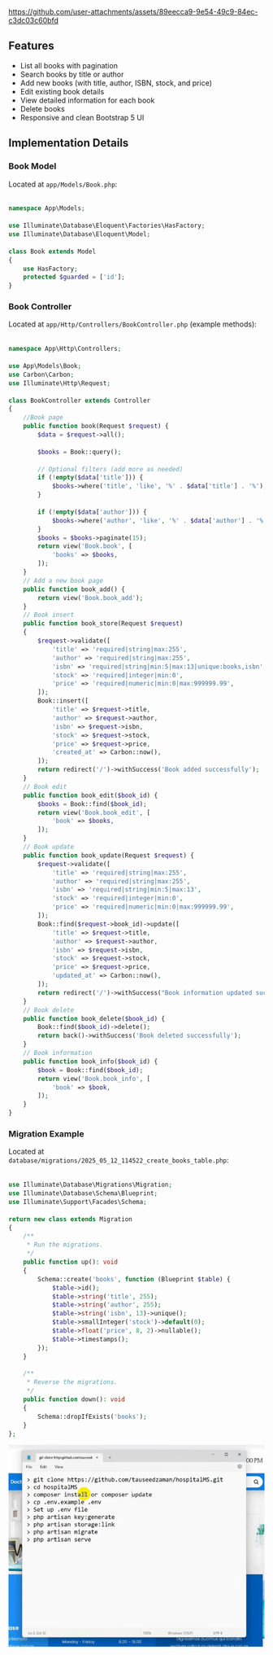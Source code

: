 https://github.com/user-attachments/assets/89eecca9-9e54-49c9-84ec-c3dc03c60bfd

## Features

- List all books with pagination
- Search books by title or author
- Add new books (with title, author, ISBN, stock, and price)
- Edit existing book details
- View detailed information for each book
- Delete books
- Responsive and clean Bootstrap 5 UI

## Implementation Details

### Book Model
Located at `app/Models/Book.php`:
```php

namespace App\Models;

use Illuminate\Database\Eloquent\Factories\HasFactory;
use Illuminate\Database\Eloquent\Model;

class Book extends Model
{
    use HasFactory;
    protected $guarded = ['id'];
}

```
### Book Controller
Located at `app/Http/Controllers/BookController.php` (example methods):

```php

namespace App\Http\Controllers;

use App\Models\Book;
use Carbon\Carbon;
use Illuminate\Http\Request;

class BookController extends Controller
{
    //Book page
    public function book(Request $request) {
        $data = $request->all();

        $books = Book::query();

        // Optional filters (add more as needed)
        if (!empty($data['title'])) {
            $books->where('title', 'like', '%' . $data['title'] . '%');
        }

        if (!empty($data['author'])) {
            $books->where('author', 'like', '%' . $data['author'] . '%');
        }
        $books = $books->paginate(15);
        return view('Book.book', [
            'books' => $books,
        ]);
    }
    // Add a new book page
    public function book_add() {
        return view('Book.book_add');
    }
    // Book insert
    public function book_store(Request $request)
    {
        $request->validate([
            'title' => 'required|string|max:255',
            'author' => 'required|string|max:255',
            'isbn' => 'required|string|min:5|max:13|unique:books,isbn',
            'stock' => 'required|integer|min:0',
            'price' => 'required|numeric|min:0|max:999999.99',
        ]);
        Book::insert([
            'title' => $request->title,
            'author' => $request->author,
            'isbn' => $request->isbn,
            'stock' => $request->stock,
            'price' => $request->price,
            'created_at' => Carbon::now(),
        ]);
        return redirect('/')->withSuccess('Book added successfully');
    } 
    // Book edit
    public function book_edit($book_id) {
        $books = Book::find($book_id);
        return view('Book.book_edit', [
            'book' => $books,
        ]);
    }
    // Book update
    public function book_update(Request $request) {
        $request->validate([
            'title' => 'required|string|max:255',
            'author' => 'required|string|max:255',
            'isbn' => 'required|string|min:5|max:13',
            'stock' => 'required|integer|min:0',
            'price' => 'required|numeric|min:0|max:999999.99',
        ]);
        Book::find($request->book_id)->update([
            'title' => $request->title,
            'author' => $request->author,
            'isbn' => $request->isbn,
            'stock' => $request->stock,
            'price' => $request->price,
            'updated_at' => Carbon::now(),
        ]);
        return redirect('/')->withSuccess("Book information updated successfully");
    }
    // Book delete
    public function book_delete($book_id) {
        Book::find($book_id)->delete();
        return back()->withSuccess('Book deleted successfully');
    }
    // Book information 
    public function book_info($book_id) { 
        $book = Book::find($book_id);
        return view('Book.book_info', [
            'book' => $book,
        ]);
    }
}

```
### Migration Example
Located at `database/migrations/2025_05_12_114522_create_books_table.php`:
```php

use Illuminate\Database\Migrations\Migration;
use Illuminate\Database\Schema\Blueprint;
use Illuminate\Support\Facades\Schema;

return new class extends Migration
{
    /**
     * Run the migrations.
     */
    public function up(): void
    {
        Schema::create('books', function (Blueprint $table) {
            $table->id();
            $table->string('title', 255);
            $table->string('author', 255);
            $table->string('isbn', 13)->unique();
            $table->smallInteger('stock')->default(0);
            $table->float('price', 8, 2)->nullable();
            $table->timestamps();
        });
    }

    /**
     * Reverse the migrations.
     */
    public function down(): void
    {
        Schema::dropIfExists('books');
    }
};
```

![image alt](https://github.com/Mohammad-Samiul-Alam/bookstore-app/blob/a01e69ad8f2c05e2a2b63cf3b81833214e9c6fcd/Screenshot_7.jpg)
